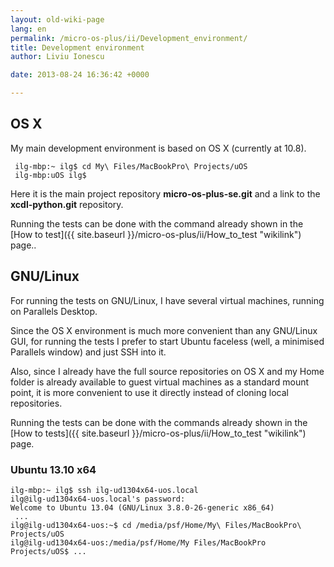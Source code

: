 ```yaml
---
layout: old-wiki-page
lang: en
permalink: /micro-os-plus/ii/Development_environment/
title: Development environment
author: Liviu Ionescu

date: 2013-08-24 16:36:42 +0000

---
```


OS X
----

My main development environment is based on OS X (currently at 10.8).

     ilg-mbp:~ ilg$ cd My\ Files/MacBookPro\ Projects/uOS
     ilg-mbp:uOS ilg$

Here it is the main project repository **micro-os-plus-se.git** and a link to the **xcdl-python.git** repository.

Running the tests can be done with the command already shown in the [How to test]({{ site.baseurl }}/micro-os-plus/ii/How_to_test "wikilink") page..

GNU/Linux
---------

For running the tests on GNU/Linux, I have several virtual machines, running on Parallels Desktop.

Since the OS X environment is much more convenient than any GNU/Linux GUI, for running the tests I prefer to start Ubuntu faceless (well, a minimised Parallels window) and just SSH into it.

Also, since I already have the full source repositories on OS X and my Home folder is already available to guest virtual machines as a standard mount point, it is more convenient to use it directly instead of cloning local repositories.

Running the tests can be done with the commands already shown in the [How to tests]({{ site.baseurl }}/micro-os-plus/ii/How_to_test "wikilink") page.

### Ubuntu 13.10 x64

    ilg-mbp:~ ilg$ ssh ilg-ud1304x64-uos.local
    ilg@ilg-ud1304x64-uos.local's password:
    Welcome to Ubuntu 13.04 (GNU/Linux 3.8.0-26-generic x86_64)
     ...
    ilg@ilg-ud1304x64-uos:~$ cd /media/psf/Home/My\ Files/MacBookPro\ Projects/uOS
    ilg@ilg-ud1304x64-uos:/media/psf/Home/My Files/MacBookPro Projects/uOS$ ...
